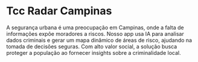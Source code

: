 # Tcc Radar Campinas
A segurança urbana é uma preocupação em Campinas, onde a falta de informações expõe moradores a riscos. Nosso app usa IA para analisar dados criminais e gerar um mapa dinâmico de áreas de risco, ajudando na tomada de decisões seguras. Com alto valor social, a solução busca proteger a população ao fornecer insights sobre a criminalidade local.
